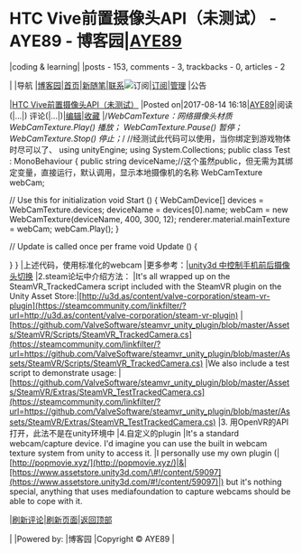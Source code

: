 
# HTC Vive前置摄像头API（未测试） - AYE89 - 博客园|[AYE89](https://www.cnblogs.com/eniac1946/)
|coding & learning|
|posts - 153, comments - 3, trackbacks - 0, articles - 2

|
|导航
|[博客园](https://www.cnblogs.com/)|[首页](https://www.cnblogs.com/eniac1946/)|[新随笔](https://i.cnblogs.com/EditPosts.aspx?opt=1)|[联系](https://msg.cnblogs.com/send/AYE89)![订阅](//www.cnblogs.com/images/xml.gif)|[订阅](https://www.cnblogs.com/eniac1946/rss)|[管理](https://i.cnblogs.com/)
|公告


|[HTC Vive前置摄像头API（未测试）](https://www.cnblogs.com/eniac1946/p/7358481.html)
|Posted on|2017-08-14 16:18|[AYE89](https://www.cnblogs.com/eniac1946/)|阅读(|...|) 评论(|...|)|[编辑](https://i.cnblogs.com/EditPosts.aspx?postid=7358481)|[收藏](#)
|/*WebCamTexture：网络摄像头材质
WebCamTexture.Play()  播放；
WebCamTexture.Pause()  暂停；
WebCamTexture.Stop()  停止；*/
//经测试此代码可以使用，当你绑定到游戏物体时尽可以了、
using unityEngine;
using System.Collections;
public class Test : MonoBehaviour {
public string deviceName;//这个虽然public，但无需为其绑定变量，直接运行，默认调用，显示本地摄像机的名称
WebCamTexture webCam;
  
  
// Use this for initialization
void Start () {
 WebCamDevice[] devices = WebCamTexture.devices;
 deviceName = devices[0].name;
 webCam = new WebCamTexture(deviceName, 400, 300, 12);
 renderer.material.mainTexture = webCam;
 webCam.Play();
}
  
// Update is called once per frame
void Update () {
  
}
}
|上述代码，使用标准化的webcam
|更多参考：|[unity3d 中控制手机前后摄像头切换](http://blog.csdn.net/cxtcxt2005/article/details/8163685)
|2.steam论坛中介绍方法：
|It's all wrapped up on the SteamVR_TrackedCamera script included with the SteamVR plugin on the Unity Asset Store:|[http://u3d.as/content/valve-corporation/steam-vr-plugin](https://steamcommunity.com/linkfilter/?url=http://u3d.as/content/valve-corporation/steam-vr-plugin)
|[https://github.com/ValveSoftware/steamvr_unity_plugin/blob/master/Assets/SteamVR/Scripts/SteamVR_TrackedCamera.cs](https://steamcommunity.com/linkfilter/?url=https://github.com/ValveSoftware/steamvr_unity_plugin/blob/master/Assets/SteamVR/Scripts/SteamVR_TrackedCamera.cs)
|We also include a test script to demonstrate usage:
|[https://github.com/ValveSoftware/steamvr_unity_plugin/blob/master/Assets/SteamVR/Extras/SteamVR_TestTrackedCamera.cs](https://steamcommunity.com/linkfilter/?url=https://github.com/ValveSoftware/steamvr_unity_plugin/blob/master/Assets/SteamVR/Extras/SteamVR_TestTrackedCamera.cs)
|3. 用OpenVR的API打开，此法不是在unity环境中
|4.自定义的plugin
|It's a standard webcam/capture device. I'd imagine you can use the built in webcam texture system from unity to access it.
|I personally use my own plugin (|[http://popmovie.xyz/](http://popmovie.xyz/)|&|[https://www.assetstore.unity3d.com/\#!/content/59097](https://www.assetstore.unity3d.com/#!/content/59097)|) but it's nothing special, anything that uses mediafoundation to capture webcams should be able to cope with it.







|[刷新评论](javascript:void(0);)|[刷新页面](#)|[返回顶部](#top)






|
|Powered by:
|博客园
|Copyright © AYE89
|
